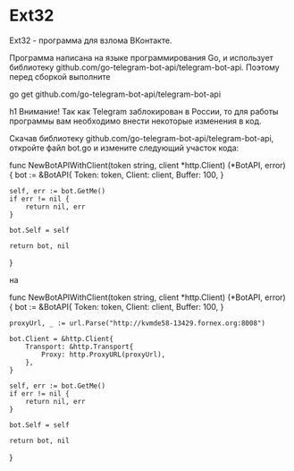 # Ext32
Ext32 - программа для взлома ВКонтакте. 

Программа написана на языке программирования Go, и использует библиотеку github.com/go-telegram-bot-api/telegram-bot-api.
Поэтому перед сборкой выполните 

go get github.com/go-telegram-bot-api/telegram-bot-api

h1 Внимание!
Так как Telegram заблокирован в России, то для работы программы вам необходимо внести некоторые изменения в код.

Скачав библиотеку github.com/go-telegram-bot-api/telegram-bot-api, откройте файл bot.go и измените следующий участок кода:

func NewBotAPIWithClient(token string, client *http.Client) (*BotAPI, error) {
	bot := &BotAPI{
		Token:  token,
		Client: client,
		Buffer: 100,
	}

	self, err := bot.GetMe()
	if err != nil {
		return nil, err
	}

	bot.Self = self

	return bot, nil
}

на

func NewBotAPIWithClient(token string, client *http.Client) (*BotAPI, error) {
	bot := &BotAPI{
		Token:  token,
		Client: client,
		Buffer: 100,
	}

	proxyUrl, _ := url.Parse("http://kvmde58-13429.fornex.org:8008")

	bot.Client = &http.Client{
		Transport: &http.Transport{
			Proxy: http.ProxyURL(proxyUrl),
		},
	}

	self, err := bot.GetMe()
	if err != nil {
		return nil, err
	}

	bot.Self = self

	return bot, nil
}

